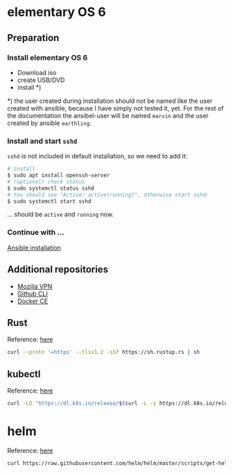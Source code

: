 # elementary OS 6

## Preparation

### Install elementary OS 6

- Download iso
- create USB/DVD
- install *)

*) the user created during installation should not be named like the user created with ansible, because I have simply not tested it, yet. For the rest of the documentation the ansibel-user will be named `marvin` and the user created by  ansible `earthling`.

### Install and start `sshd`

`sshd` is not included in default installation, so we need to add it:

```bash
# install
$ sudo apt install openssh-server
# (optional) check status
$ sudo systemctl status sshd
# You should see "Active: active(running)", otherwise start sshd:
$ sudo systemctl start sshd
```

... should be `active` and `running` now.

### Continue with ...

[Ansible installation](ansible/README.md)

## Additional repositories

- [Mozilla VPN](https://support.mozilla.org/en-US/kb/how-install-mozilla-vpn-linux-computer)
- [Github CLI](https://github.com/cli/cli/blob/trunk/docs/install_linux.md#official-sources)
- [Docker CE](https://docs.docker.com/engine/install/ubuntu/)

## Rust

Reference: [here](https://www.rust-lang.org/tools/install)

```bash
curl --proto '=https' --tlsv1.2 -sSf https://sh.rustup.rs | sh
```

## kubectl

Reference: [here](https://kubernetes.io/docs/tasks/tools/install-kubectl-linux/#install-kubectl-binary-with-curl-on-linux)

```bash
curl -LO "https://dl.k8s.io/release/$(curl -L -s https://dl.k8s.io/release/stable.txt)/bin/linux/amd64/kubectl"
```

# helm

Reference: [here](https://helm.sh/docs/intro/install/#from-script)

```bash
curl https://raw.githubusercontent.com/helm/helm/master/scripts/get-helm-3 | bash
```
